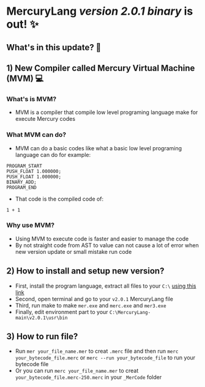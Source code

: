 # MercuryLang *version 2.0.1 binary* is out! ✨
## What's in this update? 👀

## 1) New Compiler called Mercury Virtual Machine (MVM) 💻
### What's is MVM? 
* MVM is a compiler that compile low level programing language make for execute Mercury codes 
### What MVM can do? 
* MVM can do a basic codes like what a basic low level programing language can do for example:
```mercury
PROGRAM_START
PUSH_FLOAT 1.000000;
PUSH_FLOAT 1.000000;
BINARY_ADD;
PROGRAM_END
```
* That code is the compiled code of:
``` mercury
1 + 1
```
### Why use MVM? 
* Using MVM to execute code is faster and easier to manage the code 
* By not straight code from AST to value can not cause a lot of error when new version update or small mistake run code 
## 2) How to install and setup new version?
* First, install the program language, extract all files to your ```C:\``` [using this link](https://github.com/dinhsonhai132/Mercury-Langluage/archive/refs/heads/main.zip)
* Second, open terminal and go to your ```v2.0.1``` MercuryLang file
* Third, run make to make ```mer.exe``` and ```merc.exe``` and ```mer3.exe```
* Finally, edit environment part to your ```C:\MercuryLang-main\v2.0.1\usr\bin```
## 3) How to run file?
* Run ```mer your_file_name.mer``` to creat ```.merc``` file and then run ```merc your_bytecode_file.merc``` or ```merc --run your_bytecode_file``` to run your bytecode file
* Or you can run ```merc your_file_name.mer``` to creat ```your_bytecode_file.merc-250.merc``` in your ```_MerCode``` folder
